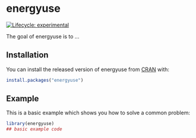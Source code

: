 
# energyuse

<!-- badges: start -->
<!-- badges: start -->
  [![Lifecycle: experimental](https://img.shields.io/badge/lifecycle-experimental-orange.svg)](https://lifecycle.r-lib.org/articles/stages.html#experimental)
  <!-- badges: end -->
<!-- badges: end -->

The goal of energyuse is to ...

## Installation

You can install the released version of energyuse from [CRAN](https://CRAN.R-project.org) with:

``` r
install.packages("energyuse")
```

## Example

This is a basic example which shows you how to solve a common problem:

``` r
library(energyuse)
## basic example code
```
